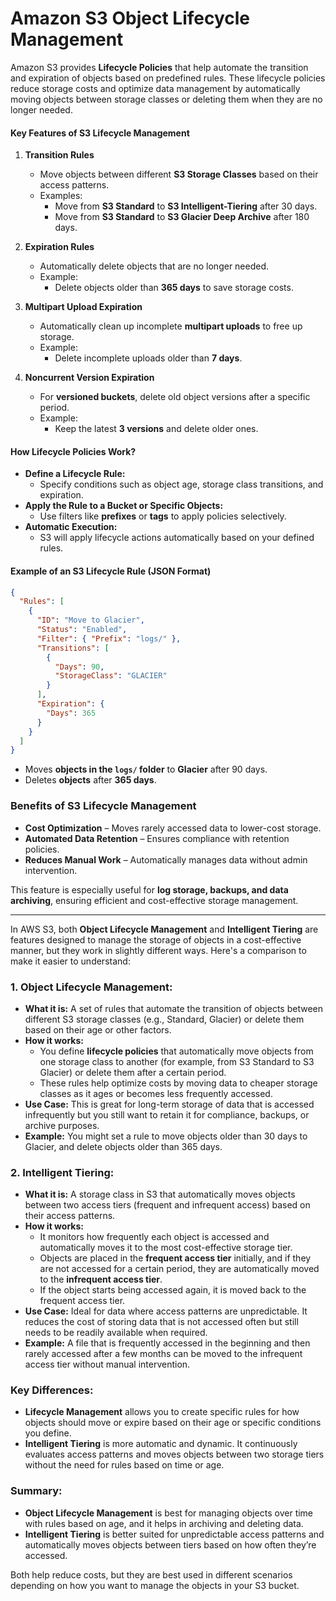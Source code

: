 # **Amazon S3 Object Lifecycle Management**  

Amazon S3 provides **Lifecycle Policies** that help automate the transition and expiration of objects based on predefined rules. These lifecycle policies reduce storage costs and optimize data management by automatically moving objects between storage classes or deleting them when they are no longer needed.  

#### **Key Features of S3 Lifecycle Management**  

1. **Transition Rules**  
   - Move objects between different **S3 Storage Classes** based on their access patterns.  
   - Examples:  
     - Move from **S3 Standard** to **S3 Intelligent-Tiering** after 30 days.  
     - Move from **S3 Standard** to **S3 Glacier Deep Archive** after 180 days.  

2. **Expiration Rules**  
   - Automatically delete objects that are no longer needed.  
   - Example:  
     - Delete objects older than **365 days** to save storage costs.  

3. **Multipart Upload Expiration**  
   - Automatically clean up incomplete **multipart uploads** to free up storage.  
   - Example:  
     - Delete incomplete uploads older than **7 days**.  

4. **Noncurrent Version Expiration**  
   - For **versioned buckets**, delete old object versions after a specific period.  
   - Example:  
     - Keep the latest **3 versions** and delete older ones.  

#### **How Lifecycle Policies Work?**  

- **Define a Lifecycle Rule:**  
  - Specify conditions such as object age, storage class transitions, and expiration.  
- **Apply the Rule to a Bucket or Specific Objects:**  
  - Use filters like **prefixes** or **tags** to apply policies selectively.  
- **Automatic Execution:**  
  - S3 will apply lifecycle actions automatically based on your defined rules.  

#### **Example of an S3 Lifecycle Rule (JSON Format)**  

```json
{
  "Rules": [
    {
      "ID": "Move to Glacier",
      "Status": "Enabled",
      "Filter": { "Prefix": "logs/" },
      "Transitions": [
        {
          "Days": 90,
          "StorageClass": "GLACIER"
        }
      ],
      "Expiration": {
        "Days": 365
      }
    }
  ]
}
```

- Moves **objects in the `logs/` folder** to **Glacier** after 90 days.  
- Deletes **objects** after **365 days**.  

### **Benefits of S3 Lifecycle Management**  

- **Cost Optimization** – Moves rarely accessed data to lower-cost storage.  
- **Automated Data Retention** – Ensures compliance with retention policies.  
- **Reduces Manual Work** – Automatically manages data without admin intervention.  

This feature is especially useful for **log storage, backups, and data archiving**, ensuring efficient and cost-effective storage management.

---

In AWS S3, both **Object Lifecycle Management** and **Intelligent Tiering** are features designed to manage the storage of objects in a cost-effective manner, but they work in slightly different ways. Here's a comparison to make it easier to understand:

### 1. **Object Lifecycle Management:**
   - **What it is:** A set of rules that automate the transition of objects between different S3 storage classes (e.g., Standard, Glacier) or delete them based on their age or other factors.
   - **How it works:**
     - You define **lifecycle policies** that automatically move objects from one storage class to another (for example, from S3 Standard to S3 Glacier) or delete them after a certain period.
     - These rules help optimize costs by moving data to cheaper storage classes as it ages or becomes less frequently accessed.
   - **Use Case:** This is great for long-term storage of data that is accessed infrequently but you still want to retain it for compliance, backups, or archive purposes.
   - **Example:** You might set a rule to move objects older than 30 days to Glacier, and delete objects older than 365 days.

### 2. **Intelligent Tiering:**
   - **What it is:** A storage class in S3 that automatically moves objects between two access tiers (frequent and infrequent access) based on their access patterns. 
   - **How it works:**
     - It monitors how frequently each object is accessed and automatically moves it to the most cost-effective storage tier.
     - Objects are placed in the **frequent access tier** initially, and if they are not accessed for a certain period, they are automatically moved to the **infrequent access tier**.
     - If the object starts being accessed again, it is moved back to the frequent access tier.
   - **Use Case:** Ideal for data where access patterns are unpredictable. It reduces the cost of storing data that is not accessed often but still needs to be readily available when required.
   - **Example:** A file that is frequently accessed in the beginning and then rarely accessed after a few months can be moved to the infrequent access tier without manual intervention.

### Key Differences:
- **Lifecycle Management** allows you to create specific rules for how objects should move or expire based on their age or specific conditions you define.
- **Intelligent Tiering** is more automatic and dynamic. It continuously evaluates access patterns and moves objects between two storage tiers without the need for rules based on time or age.
  
### Summary:
- **Object Lifecycle Management** is best for managing objects over time with rules based on age, and it helps in archiving and deleting data.
- **Intelligent Tiering** is better suited for unpredictable access patterns and automatically moves objects between tiers based on how often they’re accessed.

Both help reduce costs, but they are best used in different scenarios depending on how you want to manage the objects in your S3 bucket.
